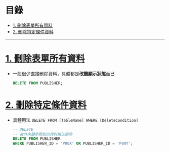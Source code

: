 <h1 id="top">目錄</h1>

- [1. 刪除表單所有資料](#s1)
- [2. 刪除特定條件資料](#s2)

---

# <a id="s1" class="md-title" href="#top">1. 刪除表單所有資料</a>

- 一般很少直接刪除資料，具體都是**改變顯示狀態**而已

  ```sql
  DELETE FROM PUBLISHER;
  ```

# <a id="s2" class="md-title" href="#top">2. 刪除特定條件資料</a>

- 具體用法 `DELETE FROM [TableName] WHERE [DeleteCondition]`

  ```sql
  -- DELETE
  -- 被外來鍵參照到的資料無法刪除
  DELETE FROM PUBLISHER
  WHERE PUBLISHER_ID = 'P00X' OR PUBLISHER_ID = 'P00Y';
  ```
